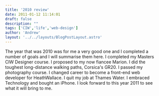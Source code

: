 ```yaml
---
title: '2010 review'
date: 2011-01-12 11:14:01
draft: false
description: ""
tags: ['CIW','life','web-design']
author: 'Andrew'
layout: '../../layouts/BlogPostLayout.astro'
---
```


The year that was 2010 was for me a very good one and I completed a number of goals and I will summarise them here. I completed my Masters CIW Designer course. I proposed to my now fiancee Marion. I did the toughest long-distance walking paths, Corsica's GR20. I passed my photography course. I changed career to become a front-end web developer for HeathWallace. I quit my job at Thames Water. I embraced Technology and bought an iPhone. I look forward to this year 2011 to see what it will bring to me.
